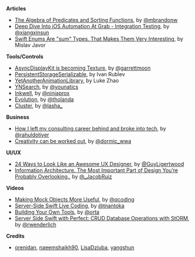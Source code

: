 
**Articles**

* [The Algebra of Predicates and Sorting Functions](http://www.fewbutripe.com/swift/math/algebra/monoid/2017/04/18/algbera-of-predicates-and-sorting-functions.html), by [@mbrandonw](https://twitter.com/mbrandonw)
* [Deep Dive Into iOS Automation At Grab - Integration Testing](http://engineering.grab.com/deep-dive-into-ios-automation-at-grab-integration-testing), by [@xiangxinsun](https://twitter.com/xiangxinsun)
* [Swift Enums Are "sum" Types. That Makes Them Very Interesting](https://mislavjavor.github.io/2017-04-19/Swift-enums-are-sum-types.-That-makes-them-very-interesting/), by Mislav Javor

**Tools/Controls**

* [AsyncDisplayKit is becoming Texture](https://medium.com/@Pinterest_Engineering/introducing-texture-a-new-home-for-asyncdisplaykit-e7c003308f50), by [@garrettmoon](https://github.com/garrettmoon)
* [PersistentStorageSerializable](https://github.com/IvanRublev/PersistentStorageSerializable), by Ivan Rublev
* [YetAnotherAnimationLibrary](https://github.com/lkzhao/YetAnotherAnimationLibrary), by Luke Zhao
* [YNSearch](https://github.com/younatics/YNSearch), by [@younatics](http://twitter.com/younatics)
* [Inkwell](https://github.com/ninjaprox/Inkwell), by [@ninjaprox](http://twitter.com/ninjaprox)
* [Evolution](https://itunes.apple.com/us/app/swift-evolution/id1210898168?ls=1&mt=8), by [@tholanda](https://twitter.com/tholanda)
* [Cluster](https://github.com/efremidze/Cluster), by [@lasha_](http://twitter.com/lasha_)

**Business**

* [How I left my consulting career behind and broke into tech](https://medium.freecodecamp.com/how-i-left-my-consulting-career-behind-and-broke-into-tech-36ea0c1a0407), by [@rahuldotiyer](https://twitter.com/rahuldotiyer)
* [Creativity can be worked out](https://blog.prototypr.io/creativity-can-be-worked-out-7bc6614b0ba0), by [@dormic_wwa](https://twitter.com/dormic_wwa)

**UI/UX**

* [24 Ways to Look Like an Awesome UX Designer](https://uxplanet.org/24-ways-to-look-like-an-awesome-ux-designer-c26addab6add), by [@GuyLigertwood](https://twitter.com/GuyLigertwood)
* [Information Architecture. The Most Important Part of Design You’re Probably Overlooking.](https://blog.prototypr.io/information-architecture-the-most-important-part-of-design-youre-probably-overlooking-20372ade4fc0), by [@_JacobRuiz](https://twitter.com/_JacobRuiz)

**Videos**

* [Making Mock Objects More Useful](https://realm.io/news/making-mock-objects-more-useful-try-swift-2017), by [@qcoding](https://twitter.com/qcoding)
* [Server-Side Swift Live Coding](https://realm.io/news/server-side-swift-live-coding/), by [@tnantoka](https://twitter.com/tnantoka)
* [Building Your Own Tools](https://realm.io/news/orta-therox-try-swift-tokyo-building-your-own-tools/), by [@orta](https://twitter.com/orta)
* [Server Side Swift with Perfect: CRUD Database Operations with StORM](https://videos.raywenderlich.com/courses/server-side-swift-with-perfect/lessons/6), by [@rwenderlich](https://twitter.com/rwenderlich)

**Credits**

* [orenidan](https://github.com/orenidan), [naeemshaikh90](https://github.com/naeemshaikh90), [LisaDziuba](https://github.com/lisadziuba), [yangshun](https://github.com/yangshun)
